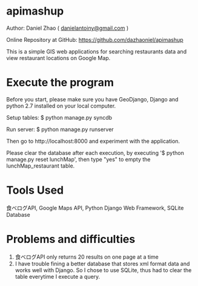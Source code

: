 apimashup
=========

Author: Daniel Zhao ( danielantoiny@gmail.com )

Online Repository at GitHub: https://github.com/dazhaoniel/apimashup

This is a simple GIS web applications for searching restaurants data and view restaurant locations on Google Map. 

Execute the program
===================
Before you start, please make sure you have GeoDjango, Django and python 2.7 installed on your local computer. 

Setup tables:
$ python manage.py syncdb

Run server:
$ python manage.py runserver

Then go to http://localhost:8000 and experiment with the application.

Please clear the database after each execution, by executing '$ python manage.py reset lunchMap', then type "yes" to empty the lunchMap_restaurant table.

Tools Used
==========
食べログAPI, Google Maps API, Python Django Web Framework, SQLite Database

Problems and difficulties
=========================
1. 食べログAPI only returns 20 results on one page at a time
2. I have trouble fining a better database that stores xml format data and works well with Django. So I chose to use SQLite, thus had to clear the table everytime I execute a query.
